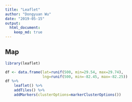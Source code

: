 ```yaml
---
title: "Leaflet"
author: "Dongyuan Wu"
date: "2019-05-15"
output: 
  html_document:
    keep_md: true
---
```




## Map


```r
library(leaflet)

df <- data.frame(lat=runif(500, min=29.54, max=29.74),
                 lng=runif(500, min=-82.45, max=-82.25))
df %>%
    leaflet() %>%
    addTiles() %>%
    addMarkers(clusterOptions=markerClusterOptions())
```

<!--html_preserve--><div id="htmlwidget-9b8e0b5248a139d61a96" style="width:672px;height:480px;" class="leaflet html-widget"></div>
<script type="application/json" data-for="htmlwidget-9b8e0b5248a139d61a96">{"x":{"options":{"crs":{"crsClass":"L.CRS.EPSG3857","code":null,"proj4def":null,"projectedBounds":null,"options":{}}},"calls":[{"method":"addTiles","args":["//{s}.tile.openstreetmap.org/{z}/{x}/{y}.png",null,null,{"minZoom":0,"maxZoom":18,"tileSize":256,"subdomains":"abc","errorTileUrl":"","tms":false,"noWrap":false,"zoomOffset":0,"zoomReverse":false,"opacity":1,"zIndex":1,"detectRetina":false,"attribution":"&copy; <a href=\"http://openstreetmap.org\">OpenStreetMap<\/a> contributors, <a href=\"http://creativecommons.org/licenses/by-sa/2.0/\">CC-BY-SA<\/a>"}]},{"method":"addMarkers","args":[[29.6189851519279,29.6470753832348,29.6743445782084,29.6906430674344,29.7300218265131,29.6422856733296,29.553358483091,29.6971015828755,29.5611075167172,29.7282581564132,29.5816688314173,29.7267358940653,29.7208259349782,29.6774769504182,29.5975683412142,29.6267007345427,29.5981212621182,29.5990949925594,29.7361132448632,29.6234809684195,29.6730727616325,29.5775920868013,29.6737600153871,29.5466172237508,29.7096929791011,29.583022802053,29.5982766146399,29.7030679680034,29.56200246742,29.681463979613,29.7234010960534,29.6999759929813,29.595672260141,29.6992966226861,29.7085082552489,29.6038884199783,29.7019676058646,29.6306346558593,29.6892583794519,29.6049364459328,29.7176272994,29.601334507633,29.6505555970222,29.643257998405,29.6158645930793,29.7149769166578,29.5832299311273,29.7045254541188,29.6750576612633,29.6938901276421,29.6736555194575,29.6097354744654,29.6298494236637,29.6093724148441,29.6202633530926,29.6119812786207,29.6541968783922,29.5603526963945,29.730078062145,29.6995925675705,29.69956787779,29.7178483351227,29.6547652499378,29.5889662637934,29.7050822829455,29.7394376902468,29.5874477653392,29.5936994497292,29.6288302650768,29.6811324638873,29.5723740671854,29.6628118563537,29.738185217008,29.67750698925,29.5835357608367,29.6869732223079,29.6617890177388,29.543212550655,29.6725599090662,29.6158277880959,29.6238257491589,29.5452801636513,29.7060869955085,29.5962574087176,29.6038499332126,29.5654825803451,29.5939308997337,29.5898770128004,29.7077967074327,29.6526238856465,29.6172023682483,29.6506617641635,29.7263250828348,29.6303105221689,29.6157259326521,29.6041099833418,29.7299932924658,29.7104031907953,29.5816025978047,29.6911014215183,29.5509032812063,29.6404759167321,29.6826077906042,29.6097429020889,29.5617089143582,29.6607522310317,29.6419156169612,29.7175839843322,29.5452699313965,29.6307763881143,29.6496827016678,29.5416259292141,29.6313208975922,29.5629442653712,29.7233225918934,29.6664869455248,29.5766922859568,29.638004786903,29.6880373440776,29.7245344164409,29.614740910437,29.5807858998515,29.6342727332935,29.6987209328543,29.6307247581519,29.6366500772629,29.6437580527365,29.7390944655612,29.6365745494235,29.6503360022418,29.6537385869399,29.7181920219772,29.6006717967428,29.6784351294022,29.6085228295624,29.6401331390347,29.5880644470546,29.6256956856325,29.54900937845,29.7082276738808,29.6409497444145,29.581169683123,29.6522865921352,29.6642299933918,29.7299745761417,29.581540421173,29.7310521334037,29.7018065913208,29.6326381819416,29.7272700332198,29.6461363982037,29.5677010647114,29.563375859065,29.6594121450186,29.6144735519867,29.5418091240898,29.6616849227902,29.6427506619226,29.6562604688201,29.5511313454341,29.6261596984323,29.6318265876826,29.7372215697169,29.5974553844519,29.642567455126,29.7150939007848,29.554252797002,29.7357112092525,29.7240500554536,29.6051821686421,29.6482805119921,29.7076025800873,29.6949108380917,29.6642025149055,29.5826207202021,29.7328301426582,29.5442000222951,29.6669153863192,29.54498475153,29.5620223523676,29.6555401534867,29.6622168541048,29.6145185606182,29.733832379207,29.7295482141525,29.6001622753777,29.5539716285281,29.5664491227921,29.7037301953509,29.5986816587485,29.6827676014137,29.5417369993962,29.6491275181621,29.627738218205,29.6087690921128,29.6009587841202,29.6349170630891,29.6263644016441,29.7065538463276,29.7325123814028,29.6173021226283,29.5682432035077,29.6959075905941,29.6970115731098,29.5707038981933,29.5768782970589,29.6951307509188,29.5545639574155,29.6934361025784,29.6052092643548,29.6770136894751,29.620320951296,29.7240166599955,29.57310389244,29.6096706142742,29.7272642195318,29.7267849623784,29.6949035379663,29.6374408624228,29.5832169682812,29.6344862230215,29.7201011009142,29.6015659987088,29.6255985015165,29.7077202795632,29.5676371568907,29.6210542682651,29.7062070167717,29.605124493232,29.5978897853848,29.5505506603606,29.6824446130171,29.5442865524534,29.6675734231342,29.5785925089009,29.726965358723,29.5404681831691,29.5429792474117,29.5999611809943,29.7211152945273,29.6533496963885,29.5845070157293,29.5463543329947,29.5836506595928,29.7335563669074,29.7139586777985,29.5680266718473,29.5660230688378,29.6700937150139,29.688814059468,29.7291272346023,29.5598280118406,29.5457408948895,29.7338231557608,29.6376223278325,29.6948067533877,29.5932374986447,29.7350785396621,29.6247783926409,29.6822757648863,29.571349920528,29.7293177396152,29.6059091977403,29.6398354015406,29.6045979969762,29.7214792544115,29.730472186124,29.7278244556487,29.5432980369404,29.6471733981837,29.6642404319346,29.6231586220767,29.6677928074356,29.5656086504552,29.6691325039696,29.588393770773,29.7248841017578,29.6252241235785,29.6903379101865,29.6673479425348,29.6747889900673,29.6871777600236,29.7016532366257,29.6127086837869,29.6617555862851,29.6359708929528,29.5454605401121,29.5959041152243,29.6001806768216,29.7314781965315,29.5949071257934,29.7380759925675,29.6678982933145,29.6376440260187,29.5648964348342,29.7184448264167,29.5820646465383,29.6592814839073,29.6630125395581,29.6937243918516,29.6829764263798,29.5523189720325,29.7306294169836,29.6534901120793,29.5409360114112,29.6912452634517,29.7259788713977,29.721269200705,29.5845900216233,29.5862531546596,29.718122144565,29.607188439006,29.5770126290247,29.7288714143541,29.6964780134242,29.6897204005718,29.6071988020185,29.7149552722555,29.6719832120091,29.6823931148369,29.6918990694545,29.6272843762394,29.7207477424387,29.7181872882973,29.5943216174468,29.703754640054,29.7156119341124,29.628960308861,29.7367299561482,29.6867284115963,29.5558050025813,29.5631137223542,29.7106787205767,29.7107443177234,29.6529687329289,29.6010841477755,29.700744342953,29.6112965230923,29.639160203943,29.6498571064882,29.6393693516124,29.5824715997186,29.5780727066658,29.5658731740061,29.5920041788463,29.7218714091554,29.6657327689324,29.6238163337205,29.6515979096852,29.5804625647701,29.6191080344468,29.5903215248697,29.6829518667981,29.6192420980055,29.6820369542204,29.6070621174853,29.6095289822761,29.5511209178809,29.7287750437483,29.6561474781577,29.6063182402961,29.6001703393739,29.6677229725383,29.6774143392779,29.735514238067,29.7081098465342,29.6915602085739,29.5946525222249,29.6760668094363,29.7356509649288,29.5784851782117,29.5916537561081,29.6695127468649,29.7190747748688,29.6748290257156,29.5786630720925,29.6753082946036,29.739821235938,29.6452809904329,29.6905194960628,29.6919823513925,29.5930441566836,29.6101311911922,29.6107450202201,29.7022779321857,29.6375560643245,29.7187696036044,29.5473846216779,29.5795671493374,29.707573346477,29.5800891124737,29.6619113282859,29.5975087817386,29.6652711215056,29.6193243297376,29.6422257782053,29.6665144141857,29.6949138988368,29.7085520973522,29.7242529031448,29.6427981593739,29.6738744122535,29.704377161162,29.7356264608074,29.7355295698717,29.7185904741846,29.6795018319599,29.5513585286308,29.6735387550294,29.5561631773226,29.7319356366154,29.6607465209532,29.562447192017,29.7350888478663,29.5832198836934,29.5657275937591,29.6069547348749,29.6500706232246,29.5607347946241,29.6546837353241,29.7029059141502,29.6605303032417,29.7227176534571,29.7241594439,29.5680603628606,29.7182500815112,29.5750068031345,29.6480707137939,29.6380207445566,29.5692801964097,29.7242739815358,29.7088204975333,29.6651409351826,29.5487644165382,29.5920014326088,29.6560932715051,29.6387718085758,29.634139302196,29.5600542890932,29.6808686505631,29.5704738265462,29.6564031895343,29.6511032602843,29.6216497577354,29.5462564119697,29.6634024506528,29.6786996099725,29.670488781957,29.606456924472,29.7268259153329,29.6656673444062,29.711591480216,29.5948159568571,29.6978646366484,29.5863017305825,29.7192748705484,29.6081362595409,29.6798269394878,29.7002949128952,29.5499886077456,29.5845002706256,29.5464066011924,29.6018330042809,29.5793362378236,29.6906359989755,29.7146209287085,29.7292247370444,29.6796956304088,29.6779573286977,29.6597540962137,29.6674624069221,29.7281145754363,29.6835135623906,29.6349466911145,29.5779316407721,29.5577146617789,29.6518850232102,29.6013107870799,29.7080871206336,29.5746040325705,29.5833393935207,29.5911261749547,29.5503483692277,29.5818840732425,29.6398975757044,29.5948526302446,29.600949786799,29.6709806330129,29.6200999716856,29.6601933337375,29.6455932793766,29.6377438616101,29.5605986106303,29.6196805477235,29.5894291518349,29.5897122691479,29.5902263993956,29.626733311601,29.5907725226227,29.5751757547352],[-82.2833176558372,-82.3539369177073,-82.3571820464917,-82.4121882937383,-82.3782495441847,-82.314233327331,-82.2885444357526,-82.416646108916,-82.2509551900439,-82.4278994929977,-82.4450824422296,-82.2843272401951,-82.3870944375172,-82.2555939027108,-82.2848706642166,-82.378610700462,-82.3661592524499,-82.3371369356755,-82.3340112717822,-82.2813360606786,-82.306618778687,-82.2638591343537,-82.2901583943982,-82.3833749189973,-82.33950667358,-82.288424375467,-82.3795281446073,-82.3853559105191,-82.4316688925959,-82.4114586784504,-82.4191086418927,-82.2533648771234,-82.3368137356825,-82.2733020316809,-82.3468601129949,-82.3662429437973,-82.3715147674084,-82.284455297282,-82.3561934619211,-82.4444191600662,-82.3210841728374,-82.2632676568348,-82.4409887923393,-82.4109258843586,-82.4400326735806,-82.4454295028001,-82.3723524334375,-82.3240852694493,-82.3251022314653,-82.4117243864108,-82.351287386613,-82.2781955398619,-82.2801248816773,-82.3945390640758,-82.3942720602267,-82.282568116067,-82.2798998307437,-82.315048777312,-82.433675159933,-82.3856440229807,-82.3022549021989,-82.2731102078222,-82.3830382327549,-82.4148555935826,-82.2548232368194,-82.2638215573039,-82.269450598117,-82.4055783987511,-82.2790096433833,-82.4230993625242,-82.2612979214639,-82.3326219496317,-82.3794187433086,-82.3088546951301,-82.356396763958,-82.346676716255,-82.2783419223037,-82.4236007679254,-82.2921336769592,-82.4255932571832,-82.3610984906554,-82.3299482470378,-82.4086511721835,-82.2561779787298,-82.3152730180416,-82.3476645820308,-82.3563648391049,-82.4449391140137,-82.3459801057819,-82.3389111317229,-82.4462236650288,-82.4165443908423,-82.4436269155238,-82.2521263790317,-82.2741143601015,-82.4292015017476,-82.2583651790395,-82.2699401536956,-82.3496652859263,-82.3400262293406,-82.2729773958214,-82.2908626766875,-82.303587760916,-82.3503633010667,-82.3576532821637,-82.3589383808896,-82.3825933780521,-82.2503078858834,-82.344023588812,-82.2684674173128,-82.3074717524927,-82.2674497384112,-82.261929531442,-82.3087948395405,-82.2537054679822,-82.3916020907462,-82.2916464102454,-82.43747559404,-82.2780669952277,-82.2775680432562,-82.2585197910201,-82.423530705832,-82.3054550253321,-82.3875631178729,-82.3727699079085,-82.4437706134282,-82.3366403298918,-82.3457085418981,-82.3945394484792,-82.4308328890707,-82.3217955803033,-82.2889171751216,-82.4007589237299,-82.3432843618561,-82.3419605678879,-82.4306583888829,-82.4422309006099,-82.3391702116001,-82.3858201263472,-82.2866814647801,-82.3268794310279,-82.3128932196647,-82.3084391798824,-82.4131139640231,-82.3058501042891,-82.2664666925557,-82.4391612493433,-82.2985360847786,-82.2936825001147,-82.446369042201,-82.3780447851401,-82.4114118944854,-82.3679868028965,-82.3205986620858,-82.4356063289568,-82.3572272746358,-82.4377709421329,-82.4051459065173,-82.3325286429841,-82.3645320719108,-82.4278667940758,-82.4036471583415,-82.3393669736106,-82.2866047347896,-82.3559769788757,-82.2766597894486,-82.4375993774272,-82.4253212394193,-82.4376401286572,-82.4329385451041,-82.4021469856612,-82.3684443738312,-82.397210144205,-82.3937058644835,-82.4027691651136,-82.3202026755083,-82.4414021992125,-82.4159463415388,-82.4179341415409,-82.3222230714746,-82.4277031443548,-82.3712246669922,-82.3078971893061,-82.2835459816735,-82.4391437473707,-82.2993211986963,-82.339194792416,-82.3858416458126,-82.2689112401102,-82.4298042660113,-82.2601015997585,-82.3976273192558,-82.3697048137896,-82.3773453000467,-82.4227050345857,-82.4307286525145,-82.2637975770049,-82.2783956219908,-82.4196646341123,-82.3044650255702,-82.4239233531989,-82.4403452967294,-82.3285087071359,-82.4044128480833,-82.4277929977514,-82.2862755876966,-82.3040606024675,-82.4136578101199,-82.3788952707313,-82.2516730236355,-82.3134843498003,-82.3422634141985,-82.4079357720446,-82.2591983809602,-82.3529744803906,-82.2768028878607,-82.2656613295432,-82.34444799372,-82.374374159798,-82.379438652331,-82.2833193246741,-82.3844771454576,-82.3140298536513,-82.2740919627715,-82.2794191606808,-82.3556100847665,-82.2774814260658,-82.3757535332814,-82.3007096929941,-82.4458797288127,-82.4452352695633,-82.3534040446859,-82.4193541895133,-82.3259046255145,-82.2581390315667,-82.4410776624922,-82.4461904874537,-82.3863049799576,-82.2785886435304,-82.3407966100145,-82.324664219236,-82.4175246589817,-82.4319347702898,-82.3034498590045,-82.4074144471437,-82.400818937365,-82.3615232546348,-82.333279522974,-82.4198171434458,-82.3740261234809,-82.377678416064,-82.3785690777469,-82.4270754985511,-82.3977997555398,-82.2837334453594,-82.4273101655766,-82.4463870456442,-82.4441909466404,-82.4154890028294,-82.3878700599074,-82.3622499692254,-82.3502791977953,-82.3613109220751,-82.2760547794402,-82.3713399912231,-82.3896978886798,-82.4355491231196,-82.2683449615724,-82.327391572576,-82.3866994847078,-82.3697788271587,-82.439327436313,-82.3150806723628,-82.3278971973807,-82.3930837583728,-82.3702278685756,-82.3255781716667,-82.3687199625187,-82.4462629664689,-82.2942996599711,-82.4048669229262,-82.3225874797441,-82.4055428927764,-82.3897891261149,-82.448572971765,-82.3758215555921,-82.2514302970376,-82.3201995681506,-82.3147320460994,-82.3115129656158,-82.4475113654044,-82.3862153365277,-82.3026386751328,-82.2803902226966,-82.3953246937133,-82.2560601563193,-82.3608424961567,-82.2698845188133,-82.3306839571334,-82.3231084026862,-82.3331197352614,-82.268889488047,-82.2715096967295,-82.3096917774994,-82.2599330383819,-82.2506753522437,-82.3525207909755,-82.3103196927346,-82.4306289376691,-82.2899800037965,-82.3489391550422,-82.2611845934298,-82.2781618468929,-82.3810814796947,-82.3255071891006,-82.3441345377825,-82.3036834631581,-82.4426696648356,-82.4426758474205,-82.2969923717435,-82.3562156870961,-82.2844232955482,-82.3085287741851,-82.3669152143411,-82.3324989949353,-82.2858971269801,-82.3260750443675,-82.3860240519513,-82.4063298834022,-82.3021767794155,-82.3281868136022,-82.4127807364799,-82.4397632502951,-82.3953199549578,-82.3754884527065,-82.3332310754806,-82.3748275313526,-82.3885513878428,-82.3930070564617,-82.2900949407835,-82.344012854388,-82.3444321288262,-82.3145230840892,-82.438701991085,-82.2919040834997,-82.389472467592,-82.3413002832327,-82.3988985477015,-82.2868631587829,-82.4029787052423,-82.4202361205593,-82.335241679009,-82.4470311369281,-82.3940090178512,-82.2746631824877,-82.3053422859404,-82.3852690845728,-82.3079929406289,-82.4181307683699,-82.4195013637189,-82.4249026579317,-82.3318384438287,-82.276659002481,-82.4143628219608,-82.3211400225293,-82.378166473005,-82.2662327872589,-82.3794550793711,-82.326689548092,-82.2934507881291,-82.3396481142845,-82.3658150161151,-82.3952057060786,-82.31336901295,-82.2770105240866,-82.4424876562785,-82.31152623198,-82.3444631096441,-82.3759916960262,-82.280033933511,-82.3571353922132,-82.3676527743693,-82.4385346428957,-82.3182034282479,-82.3212451105006,-82.3952033290174,-82.3123983188998,-82.4144164458849,-82.4002532783896,-82.4433637692127,-82.3376886625774,-82.3553551760502,-82.3331318931188,-82.2681559018325,-82.3672633167822,-82.3603485459927,-82.4233081957791,-82.3693283153698,-82.3572089968715,-82.4286799674388,-82.4176348960958,-82.3611310093198,-82.3453397339676,-82.2539950591512,-82.2637539003976,-82.3180009379052,-82.2731595809571,-82.4286459065974,-82.284265798144,-82.3151229519863,-82.3702151042409,-82.3707598753274,-82.411783936806,-82.2715990700293,-82.428262411803,-82.31931207343,-82.2793576681521,-82.2786636278033,-82.3941758089233,-82.3478006816469,-82.3857716909144,-82.3716788502876,-82.4385048835538,-82.4028274469543,-82.3624682975467,-82.351783437049,-82.3152222533245,-82.3684889920521,-82.2689280152321,-82.3775331169833,-82.3977422683965,-82.4295796260238,-82.3218522452284,-82.448554030247,-82.3542485925835,-82.2557771307416,-82.3779255950823,-82.4061356456485,-82.2928007053677,-82.3215967793018,-82.3855181869119,-82.3176809444558,-82.4092439861968,-82.4027579290792,-82.3257850788534,-82.4252667732537,-82.4062019496691,-82.4156770804431,-82.2713468082715,-82.3788061454892,-82.3068220911548,-82.3234375854954,-82.2862269849982,-82.3263378009666,-82.3368444948923,-82.296681940509,-82.3959476402961,-82.4449746867642,-82.4291666616686,-82.2689144251403,-82.275220291689,-82.3714229707141,-82.3538842782378,-82.2528996326495,-82.3174918621778,-82.3425236535724,-82.2589583316352,-82.3921133458614,-82.3084805317223,-82.3004157362506,-82.3630226304289,-82.4212816504762,-82.3994732189458,-82.3731524908915,-82.4302698973101,-82.3530840553809,-82.4121569552924,-82.2837643337902,-82.4363425536547,-82.4392205501441,-82.3088359337766,-82.4107789012138,-82.4228766480461,-82.2623618334997,-82.3564485512674,-82.2987034952268,-82.2673977500759,-82.3720531796571,-82.4134708042722,-82.2597006614786,-82.3561547928955,-82.2609306303319,-82.36281259791,-82.3325772725046,-82.3221982435323,-82.4191214868333,-82.3334055715706,-82.3978154505603,-82.3514532147907,-82.2976293237414],null,null,null,{"interactive":true,"draggable":false,"keyboard":true,"title":"","alt":"","zIndexOffset":0,"opacity":1,"riseOnHover":false,"riseOffset":250},null,null,{"showCoverageOnHover":true,"zoomToBoundsOnClick":true,"spiderfyOnMaxZoom":true,"removeOutsideVisibleBounds":true,"spiderLegPolylineOptions":{"weight":1.5,"color":"#222","opacity":0.5},"freezeAtZoom":false},null,null,{"interactive":false,"permanent":false,"direction":"auto","opacity":1,"offset":[0,0],"textsize":"10px","textOnly":false,"className":"","sticky":true},null]}],"limits":{"lat":[29.5404681831691,29.739821235938],"lng":[-82.448572971765,-82.2503078858834]}},"evals":[],"jsHooks":[]}</script><!--/html_preserve-->

